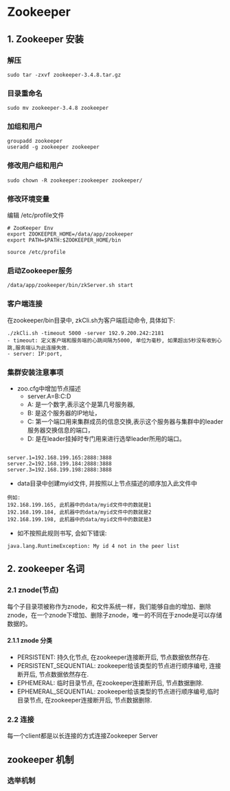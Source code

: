 # Zookeeper

## 1. Zookeeper 安装

### 解压
```
sudo tar -zxvf zookeeper-3.4.8.tar.gz
```
### 目录重命名
```
sudo mv zookeeper-3.4.8 zookeeper
```
### 加组和用户
```
groupadd zookeeper
useradd -g zookeeper zookeeper
```
### 修改用户组和用户
```
sudo chown -R zookeeper:zookeeper zookeeper/
```
### 修改环境变量
编辑 /etc/profile文件
```
# ZooKeeper Env
export ZOOKEEPER_HOME=/data/app/zookeeper
export PATH=$PATH:$ZOOKEEPER_HOME/bin

source /etc/profile
```
### 启动Zookeeper服务
```
/data/app/zookeeper/bin/zkServer.sh start
```
### 客户端连接
在zookeeper/bin目录中, zkCli.sh为客户端启动命令, 具体如下:
```
./zkCli.sh -timeout 5000 -server 192.9.200.242:2181
- timeout: 定义客户端和服务端的心跳间隔为5000, 单位为毫秒, 如果超出5秒没有收到心跳,服务端认为此连接失效.
- server: IP:port, 
```

### 集群安装注意事项
- zoo.cfg中增加节点描述
    - server.A=B:C:D
    - A: 是一个数字,表示这个是第几号服务器,
    - B: 是这个服务器的IP地址，
    - C: 第一个端口用来集群成员的信息交换,表示这个服务器与集群中的leader服务器交换信息的端口，
    - D: 是在leader挂掉时专门用来进行选举leader所用的端口。
```

server.1=192.168.199.165:2888:3888
server.2=192.168.199.184:2888:3888
server.3=192.168.199.198:2888:3888
```
- data目录中创建myid文件, 并按照以上节点描述的顺序加入此文件中
```
例如:
192.168.199.165, 此机器中的data/myid文件中的数就是1
192.168.199.184, 此机器中的data/myid文件中的数就是2
192.168.199.198, 此机器中的data/myid文件中的数就是3
```
- 如不按照此规则书写, 会如下错误:
```
java.lang.RuntimeException: My id 4 not in the peer list
```

## 2. zookeeper 名词

### 2.1 znode(节点)
每个子目录项被称作为znode，和文件系统一样，我们能够自由的增加、删除znode，在一个znode下增加、删除子znode，唯一的不同在于znode是可以存储数据的。 
#### 2.1.1 znode 分类
- PERSISTENT: 持久化节点, 在zookeeper连接断开后, 节点数据依然存在.
- PERSISTENT_SEQUENTIAL: zookeeper给该类型的节点进行顺序编号, 连接断开后, 节点数据依然存在.
- EPHEMERAL: 临时目录节点, 在zookeeper连接断开后, 节点数据删除.
- EPHEMERAL_SEQUENTIAL: zookeeper给该类型的节点进行顺序编号,临时目录节点, 在zookeeper连接断开后, 节点数据删除.

### 2.2 连接
每一个client都是以长连接的方式连接Zookeeper Server

## zookeeper 机制
### 选举机制
